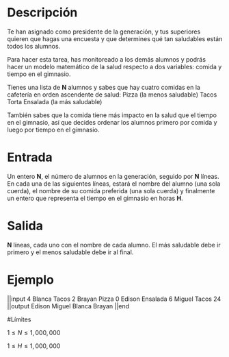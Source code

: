 # Descripción

Te han asignado como presidente de la generación, y tus superiores quieren que hagas una encuesta y que determines qué tan saludables están todos los alumnos.

Para hacer esta tarea, has monitoreado a los demás alumnos y podrás hacer un modelo matemático de la salud respecto a dos variables: comida y tiempo en el gimnasio.

Tienes una lista de **N** alumnos y sabes que hay cuatro comidas en la cafetería en orden ascendente de salud:
Pizza (la menos saludable)
Tacos
Torta
Ensalada (la más saludable)

También sabes que la comida tiene más impacto en la salud que el tiempo en el gimnasio, así que decides ordenar los alumnos primero por comida y luego por tiempo en el gimnasio.


# Entrada

Un entero **N**, el número de alumnos en la generación, seguido por **N** líneas. En cada una de las siguientes líneas, estará el nombre del alumno (una sola cuerda), el nombre de su comida preferida (una sola cuerda) y finalmente un entero que representa el tiempo en el gimnasio en horas **H**.


# Salida

**N** líneas, cada uno con el nombre de cada alumno. El más saludable debe ir primero y el menos saludable debe ir al final.

# Ejemplo
||input
4
Blanca Tacos 2
Brayan Pizza 0
Edison Ensalada 6
Miguel Tacos 24
||output
Edison
Miguel
Blanca
Brayan
||end

#Límites

$1 \le N \le 1,000,000$

$1 \le H \le 1,000,000$

